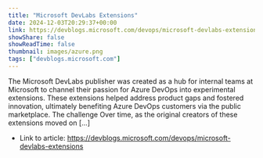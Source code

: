 ```yaml
---
title: "Microsoft DevLabs Extensions"
date: 2024-12-03T20:29:37+00:00
link: https://devblogs.microsoft.com/devops/microsoft-devlabs-extensions
showShare: false
showReadTime: false
thumbnail: images/azure.png
tags: ["devblogs.microsoft.com"]
---
```

The Microsoft DevLabs publisher was created as a hub for internal teams at Microsoft to channel their passion for Azure DevOps into experimental extensions. These extensions helped address product gaps and fostered innovation, ultimately benefiting Azure DevOps customers via the public marketplace. The challenge Over time, as the original creators of these extensions moved on […]

- Link to article: https://devblogs.microsoft.com/devops/microsoft-devlabs-extensions
